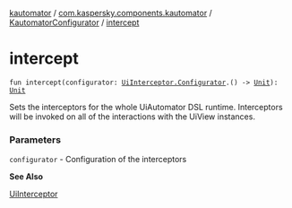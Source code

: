 [kautomator](../../index.md) / [com.kaspersky.components.kautomator](../index.md) / [KautomatorConfigurator](index.md) / [intercept](./intercept.md)

# intercept

`fun intercept(configurator: `[`UiInterceptor.Configurator`](../../com.kaspersky.components.kautomator.intercept.base/-ui-interceptor/-configurator/index.md)`.() -> `[`Unit`](https://kotlinlang.org/api/latest/jvm/stdlib/kotlin/-unit/index.html)`): `[`Unit`](https://kotlinlang.org/api/latest/jvm/stdlib/kotlin/-unit/index.html)

Sets the interceptors for the whole UiAutomator DSL runtime.
Interceptors will be invoked on all of the interactions with the UiView instances.

### Parameters

`configurator` - Configuration of the interceptors

**See Also**

[UiInterceptor](../../com.kaspersky.components.kautomator.intercept.base/-ui-interceptor/index.md)

